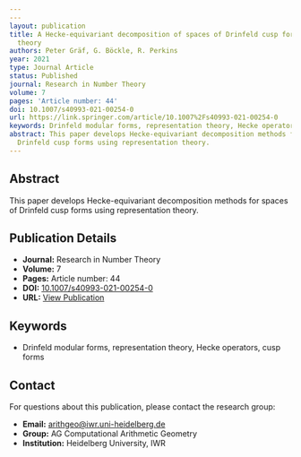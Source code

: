 ```yaml
---
---
layout: publication
title: A Hecke-equivariant decomposition of spaces of Drinfeld cusp forms via representation
  theory
authors: Peter Gräf, G. Böckle, R. Perkins
year: 2021
type: Journal Article
status: Published
journal: Research in Number Theory
volume: 7
pages: 'Article number: 44'
doi: 10.1007/s40993-021-00254-0
url: https://link.springer.com/article/10.1007%2Fs40993-021-00254-0
keywords: Drinfeld modular forms, representation theory, Hecke operators, cusp forms
abstract: This paper develops Hecke-equivariant decomposition methods for spaces of
  Drinfeld cusp forms using representation theory.
---
```



## Abstract

This paper develops Hecke-equivariant decomposition methods for spaces of Drinfeld cusp forms using representation theory.

## Publication Details

- **Journal:** Research in Number Theory
- **Volume:** 7
- **Pages:** Article number: 44
- **DOI:** [10.1007/s40993-021-00254-0](10.1007/s40993-021-00254-0)
- **URL:** [View Publication](https://link.springer.com/article/10.1007%2Fs40993-021-00254-0)

## Keywords

- Drinfeld modular forms, representation theory, Hecke operators, cusp forms


## Contact

For questions about this publication, please contact the research group:
- **Email:** arithgeo@iwr.uni-heidelberg.de
- **Group:** AG Computational Arithmetic Geometry
- **Institution:** Heidelberg University, IWR